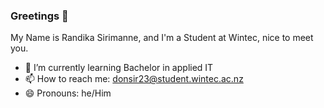 ### Greetings 👋

My Name is Randika Sirimanne, and I'm a Student at Wintec, nice to meet you.

- 🌱 I’m currently learning Bachelor in applied IT
- 📫 How to reach me: donsir23@student.wintec.ac.nz
- 😄 Pronouns: he/Him

